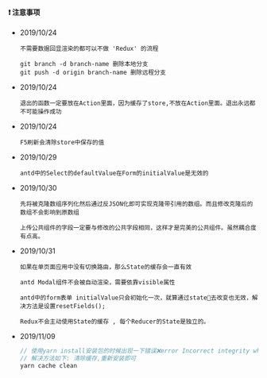 #### ❗️ 注意事项

* 2019/10/24

  ```
  不需要数据回显渲染的都可以不做 'Redux' 的流程
  ```

  ```
  git branch -d branch-name 删除本地分支
  git push -d origin branch-name 删除远程分支
  ```

* 2019/10/24

  ```
  退出的函数一定要放在Action里面，因为缓存了store,不放在Action里面。退出永远都不可能操作成功
  ```

* 2019/10/24

  ```
  F5刷新会清除store中保存的值
  ```

* 2019/10/29

  ```
  antd中的Select的defaultValue在Form的initialValue是无效的
  ```

* 2019/10/30

  ```
  先将被克隆数组序列化然后通过反JSON化即可实现克隆带引用的数组。而且修改克隆后的数组不会影响到原数组

  上传公共组件的字段一定要与修改的公共字段相同，这样才是完美的公共组件。虽然耦合度有点高。
  
  ```

* 2019/10/31

  ```
  如果在单页面应用中没有切换路由，那么State的缓存会一直有效

  antd Modal组件不会被自动渲染，需要依靠visible属性

  antd中的form表单 initialValue只会初始化一次，就算通过state去改变也无效，解决方法是设置resetFields();

  Redux不会主动使用State的缓存 , 每个Reducer的State是独立的。

  ```

* 2019/11/09

  ```js
  // 使用yarn install安装包的时候出现一下错误❌error Incorrect integrity when fetching from the cache
  // 解决方法如下: 清除缓存,重新安装即可
  yarn cache clean
  ```
